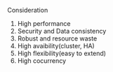 Consideration
1. High performance
2. Security and Data consistency
3. Robust and resource waste
4. High avaibility(cluster, HA)
5. High flexibility(easy to extend)
6. High cocurrency
